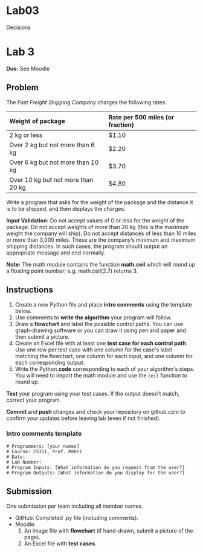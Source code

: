 # Lab03
Decisions
# Lab 3

**Due:** See Moodle

## Problem

The *Fast Freight Shipping Company* charges the following rates:

| Weight of package                  | Rate per 500 miles (or fraction) |
|:-----------------------------------|:---------------------------------|
| 2 kg or less                       | $1.10                            |
| Over 2 kg but not more than 6 kg   | $2.20                            |
| Over 6 kg but not more than 10 kg  | $3.70                            |
| Over 10 kg but not more than 20 kg | $4.80                            |

Write a program that asks for the weight of the package and the distance it is to be shipped, and then displays the charges.

**Input Validation:** Do not accept values of 0 or less for the weight of the package. Do not accept weights of more than 20 kg (this is the maximum weight the company will ship). Do not accept distances of less than 10 miles or more than 3,000 miles. These are the company’s minimum and maximum shipping distances. In such cases, the program should output an appropriate message and end normally.

**Note:** The math module contains the function **math.ceil** which will round up a floating point number; e.g. math.ceil(2.7) returns 3.

## Instructions

1. Create a new Python file and place **intro comments** using the template below. 
2. Use comments to **write the algorithm** your program will follow.
3. Draw a **flowchart** and label the possible control paths. You can use graph-drawing software or you can draw it using pen and paper and then submit a picture.
4. Create an Excel file with at least one **test case for each control path**. Use one row per test case with one column for the case's label matching the flowchart, one column for each input, and one column for each corresponding output.
5. Write the Python **code** corresponding to each of your algorithm's steps. You will need to import the math module and use the `ceil` function to round up.

**Test** your program using your test cases. If the output doesn't match, correct your program.

**Commit** and **push** changes and check your repository on github.com to confirm your updates before leaving lab (even if not finished).

### Intro comments template

```
# Programmers: [your names]
# Course: CS151, Prof. Mehri 
# Date:
# Lab Number:
# Program Inputs: [What information do you request from the user?]
# Program Outputs: [What information do you display for the user?]
```

## Submission

One submission per team including all member names.

* GitHub: Completed .py file (including comments).
* Moodle: 
	1. An image file with **flowchart** (if hand-drawn, submit a picture of the page).
	2. An Excel file with **test cases**.
